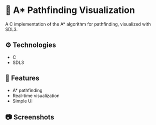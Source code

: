 # 🧭 A* Pathfinding Visualization

A C implementation of the A* algorithm for pathfinding, visualized with SDL3.

## ⚙️ Technologies
- C
- SDL3

## 📌 Features
- A* pathfinding
- Real-time visualization
- Simple UI

## 📷 Screenshots
